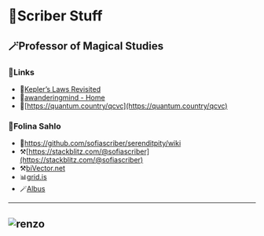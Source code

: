 # 📜Scriber Stuff
## 🪄Professor of Magical Studies
### 💎Links
- 📑[Kepler’s Laws Revisited](https://quantumredpill.wordpress.com/2013/01/19/keplers-laws-revisited/)   
- 📐[awanderingmind - Home](https://www.awanderingmind.blog/)
- 💫[https://quantum.country/qcvc](https://quantum.country/qcvc)
### 🔱Folina Sahlo
- 📜https://github.com/sofiascriber/serenditpity/wiki
- ⚒️[https://stackblitz.com/@sofiascriber](https://stackblitz.com/@sofiascriber)
- ⚒️[biVector.net](https://bivector.net/tools.html)
- 📊[grid.is](http://grid.is/)
- 🪄[Albus](https://albus.springworks.in/)

---
![renzo](https://user-images.githubusercontent.com/111261353/215251943-edab77e9-a113-401a-9266-cb7be792c7a1.png)
---

<!---
sofiascriber/sofiascriber is a ✨ super special ✨ repository because its `README.md` (this file) appears on your GitHub profile.
You can click the Preview link to take a look at your changes.
--->
